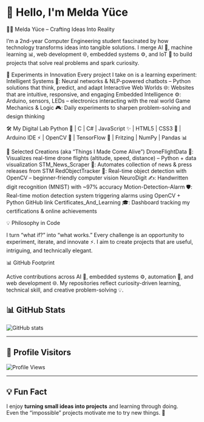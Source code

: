 # 👋 Hello, I'm Melda Yüce

👩‍💻 Melda Yüce – Crafting Ideas Into Reality

I’m a 2nd-year Computer Engineering student fascinated by how technology transforms ideas into tangible solutions. I merge AI 🤖, machine learning 📊, web development 🌐, embedded systems ⚙️, and IoT 🌟 to build projects that solve real problems and spark curiosity.

🔬 Experiments in Innovation
Every project I take on is a learning experiment:
Intelligent Systems 🤖: Neural networks & NLP-powered chatbots – Python solutions that think, predict, and adapt
Interactive Web Worlds 🌐: Websites that are intuitive, responsive, and engaging
Embedded Intelligence ⚙️: Arduino, sensors, LEDs – electronics interacting with the real world
Game Mechanics & Logic 🎮: Daily experiments to sharpen problem-solving and design thinking

🛠 My Digital Lab
Python 🐍 | C | C# | JavaScript ✨ | HTML5 | CSS3 🎨 | Arduino IDE ⚡ | OpenCV 📸 | TensorFlow 🧠 | Fritzing | NumPy | Pandas 📊

🚀 Selected Creations (aka “Things I Made Come Alive”)
DroneFlightData 🚁: Visualizes real-time drone flights (altitude, speed, distance) – Python + data visualization
STM_News_Scraper 📰: Automates collection of news & press releases from STM
RedObjectTracker 🔴: Real-time object detection with OpenCV – beginner-friendly computer vision
NeuroDigit ✍️: Handwritten digit recognition (MNIST) with ~97% accuracy
Motion-Detection-Alarm 🛡️: Real-time motion detection system triggering alarms using OpenCV + Python GitHub link
Certificates_And_Learning 🎓: Dashboard tracking my certifications & online achievements

💡 Philosophy in Code

I turn “what if?” into “what works.” Every challenge is an opportunity to experiment, iterate, and innovate ⚡. I aim to create projects that are useful, intriguing, and technically elegant.

📊 GitHub Footprint

Active contributions across AI 🤖, embedded systems ⚙️, automation 🔄, and web development 🌐. My repositories reflect curiosity-driven learning, technical skill, and creative problem-solving 💡.

## 📊 GitHub Stats
![GitHub stats](https://github-readme-stats.vercel.app/api?username=MeldaYuceee&show_icons=true&theme=radical)

---

## 👀 Profile Visitors
![Profile Views](https://komarev.com/ghpvc/?username=Melda-Yuce&color=blue)

---

## 💡 Fun Fact
I enjoy **turning small ideas into projects** and learning through doing.  
Even the “impossible” projects motivate me to try new things. 🌟
